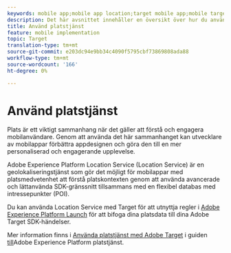 ```yaml
---
keywords: mobile app;mobile app location;target mobile app;mobile target locations;location service;adobe experience cloud location service;pois;points of interest;sdk;location
description: Det här avsnittet innehåller en översikt över hur du använder Adobe Experience Platform Location Service i Adobe Target.
title: Använd platstjänst
feature: mobile implementation
topic: Target
translation-type: tm+mt
source-git-commit: e203dc94e9bb34c4090f5795cbf73869808ada88
workflow-type: tm+mt
source-wordcount: '166'
ht-degree: 0%

---
```



# Använd platstjänst

Plats är ett viktigt sammanhang när det gäller att förstå och engagera mobilanvändare. Genom att använda det här sammanhanget kan utvecklare av mobilappar förbättra appdesignen och göra den till en mer personaliserad och engagerande upplevelse.

Adobe Experience Platform Location Service (Location Service) är en geolokaliseringstjänst som gör det möjligt för mobilappar med platsmedvetenhet att förstå platskontexten genom att använda avancerade och lättanvända SDK-gränssnitt tillsammans med en flexibel databas med intressepunkter (POI).

Du kan använda Location Service med Target för att utnyttja regler i [Adobe Experience Platform Launch](https://docs.adobe.com/content/help/en/launch/using/overview.html) för att bifoga dina platsdata till dina Adobe Target SDK-händelser.

Mer information finns i [Använda platstjänst med Adobe Target](https://docs.adobe.com/content/help/en/places/using/use-places-with-other-solutions/places-target/places-target.html) i guiden [till](https://docs.adobe.com/content/help/en/places/using/home.html)Adobe Experience Platform platstjänst.
